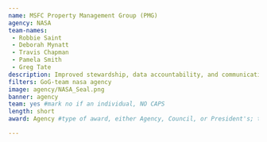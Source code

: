```yaml
---
name: MSFC Property Management Group (PMG)
agency: NASA
team-names:
 - Robbie Saint
 - Deborah Mynatt
 - Travis Chapman
 - Pamela Smith
 - Greg Tate
description: Improved stewardship, data accountability, and communication with stakeholders of government property. Their continued efforts increase NASA’s research and development capabilities, saving NASA and taxpayers money.
filters: GoG-team nasa agency
image: agency/NASA_Seal.png
banner: agency
team: yes #mark no if an individual, NO CAPS
length: short
award: Agency #type of award, either Agency, Council, or President's; this is case sensitive so make sure to match the options listed exactly. This section generates the format of the card

---
```

